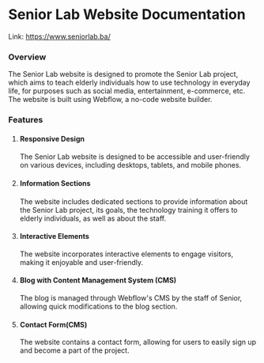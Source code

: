 <h1>Senior Lab Website Documentation</h1>

Link: https://www.seniorlab.ba/

<h3>Overview</h3>
The Senior Lab website is designed to promote the Senior Lab project, which aims to teach elderly individuals how to use technology in everyday life, for purposes such as social media, entertainment, e-commerce, etc. The website is built using Webflow, a no-code website builder.


<h3>Features</h3>

<ol>
<li>
<h4>Responsive Design<h4> 
</li>
The Senior Lab website is designed to be accessible and user-friendly on various devices, including desktops, tablets, and mobile phones.
  
<li><h4>Information Sections<h4> </li>
The website includes dedicated sections to provide information about the Senior Lab project, its goals, the technology training it offers to elderly individuals, as well as about the staff.

<li><h4>Interactive Elements</h4></li>
The website incorporates interactive elements to engage visitors, making it enjoyable and user-friendly.

<li><h4>Blog with Content Management System (CMS)</h4></li>
The blog is managed through Webflow's CMS by the staff of Senior, allowing quick modifications to the blog section. 

<li><h4>Contact Form(CMS)</h4></li>

The website contains a contact form, allowing for users to easily sign up and become a part of the project.

</ol>
